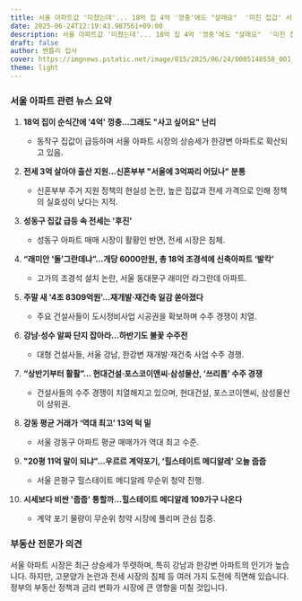 ```yaml
---
title: 서울 아파트값 '미쳤는데'... 18억 집 4억 '껑충'에도 "살래요"  '미친 집값' 서울 아파트, 무순위 청약에 수주 경쟁 '후끈'
date: 2025-06-24T12:19:43.987561+09:00
description: 서울 아파트값 '미쳤는데'... 18억 집 4억 '껑충'에도 "살래요"  '미친 집값' 서울 아파트, 무순위 청약에 수주 경쟁 '후끈'
draft: false
author: 벤틀리 집사
cover: https://imgnews.pstatic.net/image/015/2025/06/24/0005148558_001_20250624070015750.jpg
theme: light
---
```


### 서울 아파트 관련 뉴스 요약

1. **18억 집이 순식간에 '4억' 껑충…그래도 "사고 싶어요" 난리**
   - 동작구 집값이 급등하며 서울 아파트 시장의 상승세가 한강변 아파트로 확산되고 있음.

2. **전세 3억 살아야 출산 지원…신혼부부 "서울에 3억짜리 어딨나" 분통**
   - 신혼부부 주거 지원 정책의 현실성 논란, 높은 집값과 전세 가격으로 인해 정책의 실효성이 낮다는 지적.

3. **성동구 집값 급등 속 전세는 '후진'**
   - 성동구 아파트 매매 시장이 활황인 반면, 전세 시장은 침체.

4. **“래미안 ‘돌’그란데냐”…개당 6000만원, 총 18억 조경석에 신축아파트 ‘발칵’**
   - 고가의 조경석 설치 논란, 서울 동대문구 래미안 라그란데 아파트.

5. **주말 새 '4조 8309억원'…재개발·재건축 일감 쏟아졌다**
   - 주요 건설사들이 도시정비사업 시공권을 확보하며 수주 경쟁이 치열.

6. **강남·성수 알짜 단지 잡아라…하반기도 불꽃 수주전**
   - 대형 건설사들, 서울 강남, 한강변 재개발·재건축 사업 수주 경쟁.

7. **“상반기부터 활활”… 현대건설·포스코이앤씨·삼성물산, ‘쓰리톱’ 수주 경쟁**
   - 건설사들의 수주 경쟁이 치열해지고 있으며, 현대건설, 포스코이앤씨, 삼성물산이 상위권.

8. **강동 평균 거래가 ‘역대 최고’ 13억 턱 밑**
   - 서울 강동구 아파트 평균 매매가가 역대 최고 수준.

9. **"20평 11억 말이 되냐"...우르르 계약포기, ‘힐스테이트 메디알레’ 오늘 줍줍**
   - 서울 은평구 힐스테이트 메디알레 무순위 청약 진행.

10. **시세보다 비싼 '줍줍' 통할까…힐스테이트 메디알레 109가구 나온다**
    - 계약 포기 물량이 무순위 청약 시장에 풀리며 관심 집중.

### 부동산 전문가 의견
서울 아파트 시장은 최근 상승세가 뚜렷하며, 특히 강남과 한강변 아파트의 인기가 높습니다. 하지만, 고분양가 논란과 전세 시장의 침체 등 여러 가지 도전에 직면해 있습니다. 정부의 부동산 정책과 금리 변화가 시장에 큰 영향을 미칠 것입니다.